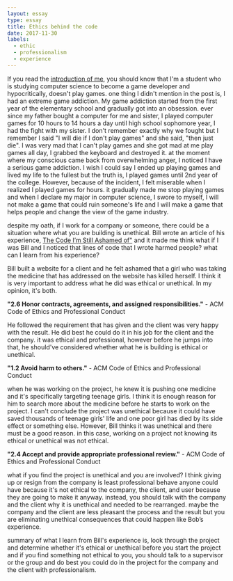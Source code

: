 ```yaml
---
layout: essay
type: essay
title: Ethics behind the code
date: 2017-11-30
labels:
  - ethic
  - professionalism
  - experience
---
```


  If you read the <a href="https://yongkim93.github.io/essays/2017-08-31.html">introduction of me</a>, you should know that I'm a student who is studying computer science to become a game developer and hypocritically, doesn't play games. one thing I didn't mention in the post is, I had an extreme game addiction. My game addiction started from the first year of the elementary school and gradually got into an obsession. ever since my father bought a computer for me and sister, I played computer games for 10 hours to 14 hours a day until high school sophomore year, I had the fight with my sister. I don't remember exactly why we fought but I remember I said "I will die if I don't play games" and she said, "then just die".  I was very mad that I can't play games and she got mad at me play games all day, I grabbed the keyboard and destroyed it. at the moment where my conscious came back from overwhelming anger, I noticed I have a serious game addiction. I wish I could say I ended up playing games and lived my life to the fullest but the truth is, I played games until 2nd year of the college. However, because of the incident, I felt miserable when I realized I played games for hours. it gradually made me stop playing games and when I declare my major in computer science, I swore to myself, I will not make a game that could ruin someone's life and I will make a game that helps people and change the view of the game industry. 

  despite my oath, if I work for a company or someone, there could be a situation where what you are building is unethical. Bill wrote an article of his experience, <a href="https://medium.freecodecamp.org/the-code-im-still-ashamed-of-e4c021dff55e">The Code I’m Still Ashamed of"</a> and it made me think what if I was Bill and I noticed that lines of code that I wrote harmed people? what can I learn from his experience?

  Bill built a website for a client and he felt ashamed that a girl who was taking the medicine that has addressed on the website has killed herself. I think it is very important to address what he did was ethical or unethical. In my opinion, it's both.

<b>"2.6 Honor contracts, agreements, and assigned responsibilities."</b> \- ACM Code of Ethics and Professional Conduct

  He followed the requirement that has given and the client was very happy with the result. He did best he could do it in his job for the client and the company. it was ethical and professional, however before he jumps into that, he should've considered whether what he is building is ethical or unethical.

<b>"1.2 Avoid harm to others."</b> \- ACM Code of Ethics and Professional Conduct

  when he was working on the project, he knew it is pushing one medicine and it's specifically targeting teenage girls. I think it is enough reason for him to search more about the medicine before he starts to work on the project. I can't conclude the project was unethical because it could have saved thousands of teenage girls' life and one poor girl has died by its side effect or something else. However, Bill thinks it was unethical and there must be a good reason. in this case, working on a project not knowing its ethical or unethical was not ethical. 
  
<b>"2.4 Accept and provide appropriate professional review."</b> \- ACM Code of Ethics and Professional Conduct

  what if you find the project is unethical and you are involved? I think giving up or resign from the company is least professional behave anyone could have because it's not ethical to the company, the client, and user because they are going to make it anyway. instead, you should talk with the company and the client why it is unethical and needed to be rearranged. maybe the company and the client are less pleasant the process and the result but you are eliminating unethical consequences that could happen like Bob’s experience.

  summary of what I learn from Bill's experience is, look through the project and determine whether it's ethical or unethical before you start the project and if you find something not ethical to you, you should talk to a supervisor or the group and do best you could do in the project for the company and the client with professionalism. 

